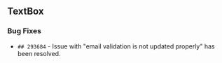 ##  TextBox
 
###    Bug Fixes
 
- `## 293684` - Issue with "email validation is not updated properly" has been resolved. 
